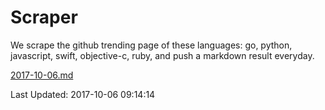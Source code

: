 # Scraper

We scrape the github trending page of these languages: go, python, javascript, swift, objective-c, ruby, and push a markdown result everyday.

[2017-10-06.md](https://github.com/henson/Scraper/blob/master/2017-10-06.md)

Last Updated: 2017-10-06 09:14:14